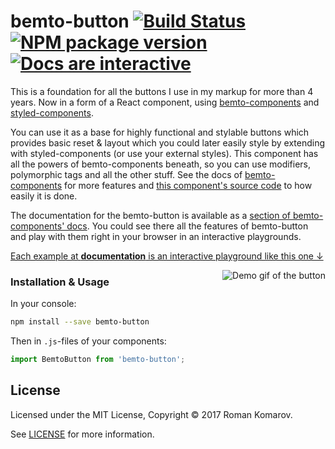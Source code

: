 # bemto-button [![Build Status][build]][build-link] [![NPM package version][version]][version-link] [![Docs are interactive][docs-shield]][docs-link]

[build]: https://travis-ci.org/bemto/bemto-button.svg?branch=master
[build-link]: https://travis-ci.org/bemto/bemto-button
[version]: https://img.shields.io/npm/v/bemto-button.svg
[version-link]: https://www.npmjs.com/package/bemto-button
[docs-shield]: https://img.shields.io/badge/docs_are-interactive-66C764.svg
[docs-link]: http://kizu.ru/bemto-components/#bemtobutton

This is a foundation for all the buttons I use in my markup for more than 4 years. Now in a form of a React component, using [bemto-components](https://github.com/kizu/bemto-components) and [styled-components](https://www.styled-components.com/).

You can use it as a base for highly functional and stylable buttons which provides basic reset & layout which you could later easily style by extending with styled-components (or use your external styles). This component has all the powers of bemto-components beneath, so you can use modifiers, polymorphic tags and all the other stuff. See the docs of [bemto-components](http://kizu.ru/bemto-components/#elements) for more features and [this component's source code](https://github.com/bemto/bemto-button) to how easily it is done.

The documentation for the bemto-button is available as a [section of bemto-components' docs](http://kizu.ru/bemto-components/#bemtobutton). You could see there all the features of bemto-button and play with them right in your browser in an interactive playgrounds.

[Each example at **documentation** is an interactive playground like this one ↓](http://kizu.ru/bemto-components/#bemtobutton)

[<img align='right' src='https://user-images.githubusercontent.com/177485/33218860-7d677632-d13f-11e7-81ff-457ab2d21837.gif' alt='Demo gif of the button' title='Demo gif of the button' />](http://kizu.ru/bemto-components/#bemtobutton)

### Installation & Usage

In your console:

``` sh
npm install --save bemto-button
```

Then in `.js`-files of your components:

``` js static
import BemtoButton from 'bemto-button';
```

## License

Licensed under the MIT License, Copyright © 2017 Roman Komarov.

See [LICENSE](./) for more information.
